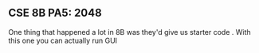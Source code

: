 ## CSE 8B PA5: 2048

One thing that happened a lot in 8B was they'd give us starter code . With this one you can actually run GUI
